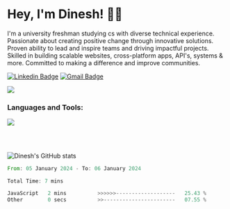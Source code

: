 <h1>Hey, I'm Dinesh! 👋🏻</h1>

I'm a university freshman studying cs with diverse technical experience. Passionate about creating positive change through innovative solutions. Proven ability to lead and inspire teams and driving impactful projects. Skilled in building scalable websites, cross-platform apps, API's, systems & more. Committed to making a difference and improve communities.

[![Linkedin Badge](https://img.shields.io/badge/-lets_connect-blue?style=flat-square&logo=Linkedin&logoColor=white&link=https://www.linkedin.com/in/dineshtalwadker/)](https://www.linkedin.com/in/dineshtalwadker/)
[![Gmail Badge](https://img.shields.io/badge/-mail_me-c14438?style=flat-square&logo=Gmail&logoColor=white&link=mailto:dinesh@codrion.tech)](mailto:dinesh@codrion.tech)<br>

![](https://komarev.com/ghpvc/?username=dinxsh)

<h3 align="left">Languages and Tools:</h3>
<p align="left">
  <a href="https://skillicons.dev">
    <img src="https://skillicons.dev/icons?i=js,jquery,html,css,python,lua,nodejs,mongodb,netlify,nextjs,tailwind,ts,vercel,wordpress,react,astro,c,cs,discord,dotnet,heroku,jquery,bash,bootstrap,docker,vim,kubernetes,git,arduino,atom,aws,azure,babel,blender,cloudflare,deno,django,elixir,emacs,express,fastapi,figma,firebase,flask,gcp,graphql,jenkins,linux,md,matlab,neovim,mysql,nestjs,perl,powershell" />
  </a>
</p>

##

<br>

![Dinesh's GitHub stats](https://github-readme-stats-dinxsh.vercel.app/api?username=dinxsh&show_icons=true&theme=radical)

<!--START_SECTION:waka-->

```rust
From: 05 January 2024 - To: 06 January 2024

Total Time: 7 mins

JavaScript   2 mins          >>>>>>-------------------   25.43 %
Other        0 secs          >>-----------------------   07.55 %
```

<!--END_SECTION:waka-->

